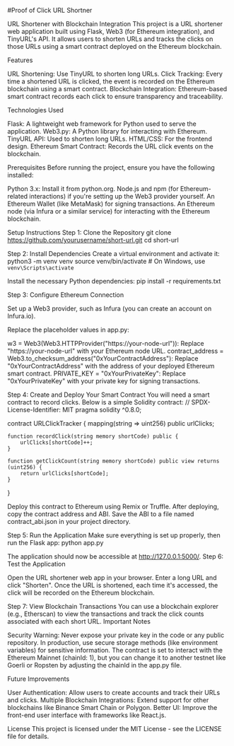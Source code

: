 #Proof of Click URL Shortner

URL Shortener with Blockchain Integration
This project is a URL shortener web application built using Flask, Web3 (for Ethereum integration), and TinyURL's API. It allows users to shorten URLs and tracks the clicks on those URLs using a smart contract deployed on the Ethereum blockchain.


Features

URL Shortening: Use TinyURL to shorten long URLs.
Click Tracking: Every time a shortened URL is clicked, the event is recorded on the Ethereum blockchain using a smart contract.
Blockchain Integration: Ethereum-based smart contract records each click to ensure transparency and traceability.


Technologies Used

Flask: A lightweight web framework for Python used to serve the application.
Web3.py: A Python library for interacting with Ethereum.
TinyURL API: Used to shorten long URLs.
HTML/CSS: For the frontend design.
Ethereum Smart Contract: Records the URL click events on the blockchain.


Prerequisites
Before running the project, ensure you have the following installed:

Python 3.x: Install it from python.org.
Node.js and npm (for Ethereum-related interactions) if you're setting up the Web3 provider yourself.
An Ethereum Wallet (like MetaMask) for signing transactions.
An Ethereum node (via Infura or a similar service) for interacting with the Ethereum blockchain.


Setup Instructions
Step 1: Clone the Repository
git clone https://github.com/yourusername/short-url.git
cd short-url

Step 2: Install Dependencies
Create a virtual environment and activate it:
python3 -m venv venv
source venv/bin/activate  # On Windows, use `venv\Scripts\activate`

Install the necessary Python dependencies:
pip install -r requirements.txt

Step 3: Configure Ethereum Connection

Set up a Web3 provider, such as Infura (you can create an account on Infura.io).

Replace the placeholder values in app.py:

w3 = Web3(Web3.HTTPProvider("https://your-node-url")): Replace "https://your-node-url" with your Ethereum node URL.
contract_address = Web3.to_checksum_address("0xYourContractAddress"): Replace "0xYourContractAddress" with the address of your deployed Ethereum smart contract.
PRIVATE_KEY = "0xYourPrivateKey": Replace "0xYourPrivateKey" with your private key for signing transactions.



Step 4: Create and Deploy Your Smart Contract
You will need a smart contract to record clicks. Below is a simple Solidity contract:
// SPDX-License-Identifier: MIT
pragma solidity ^0.8.0;

contract URLClickTracker {
    mapping(string => uint256) public urlClicks;

    function recordClick(string memory shortCode) public {
        urlClicks[shortCode]++;
    }

    function getClickCount(string memory shortCode) public view returns (uint256) {
        return urlClicks[shortCode];
    }
}


Deploy this contract to Ethereum using Remix or Truffle.
After deploying, copy the contract address and ABI. Save the ABI to a file named contract_abi.json in your project directory.

Step 5: Run the Application
Make sure everything is set up properly, then run the Flask app:
python app.py

The application should now be accessible at http://127.0.0.1:5000/.
Step 6: Test the Application

Open the URL shortener web app in your browser.
Enter a long URL and click "Shorten".
Once the URL is shortened, each time it's accessed, the click will be recorded on the Ethereum blockchain.

Step 7: View Blockchain Transactions
You can use a blockchain explorer (e.g., Etherscan) to view the transactions and track the click counts associated with each short URL.
Important Notes


Security Warning: Never expose your private key in the code or any public repository. In production, use secure storage methods (like environment variables) for sensitive information.
The contract is set to interact with the Ethereum Mainnet (chainId: 1), but you can change it to another testnet like Goerli or Ropsten by adjusting the chainId in the app.py file.


Future Improvements

User Authentication: Allow users to create accounts and track their URLs and clicks.
Multiple Blockchain Integrations: Extend support for other blockchains like Binance Smart Chain or Polygon.
Better UI: Improve the front-end user interface with frameworks like React.js.

License
This project is licensed under the MIT License - see the LICENSE file for details.
